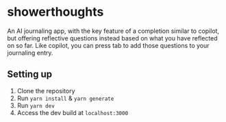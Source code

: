 # showerthoughts

An AI journaling app, with the key feature of a completion similar to copilot, but offering reflective questions instead based on what you have reflected on so far. Like copilot, you can press tab to add those questions to your journaling entry.

## Setting up
1. Clone the repository
2. Run `yarn install` & `yarn generate`
3. Run `yarn dev`
4. Access the dev build at `localhost:3000`
